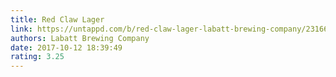 ```yaml
---
title: Red Claw Lager
link: https://untappd.com/b/red-claw-lager-labatt-brewing-company/2316637
authors: Labatt Brewing Company
date: 2017-10-12 18:39:49
rating: 3.25
---
```

